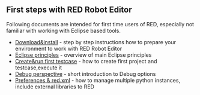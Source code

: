 ## First steps with RED Robot Editor

Following documents are intended for first time users of RED, especially not familiar with working with Eclipse based tools.

*   [Download&install](red_help/first_steps/download_install.html.md) - step by step instructions how to prepare your environment to work with RED Robot Editor
*   [Eclipse principles](red_help/first_steps/eclipse_princiles.html.md) - overview of main Eclipse principles
*   [Create&run first testcase](red_help/first_steps/create_run.html.md) - how to create first project and testcase,execute it
*   [Debug perspective](red_help/first_steps/debug.html.md) - short introduction to Debug options
*   [Preferences & red.xml](red_help/first_steps/preferences_misc.html.md) - how to manage multiple python instances, include external libraries to RED


